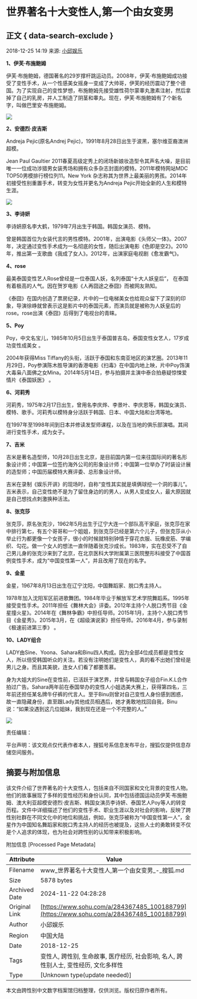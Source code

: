 # 世界著名十大变性人,第一个由女变男

## 正文 { data-search-exclude }


2018-12-25 14:19 来源: [小邱娱乐](https://www.sohu.com/a/284367485_100188799?spm=smpc.content-abroad.content.1.173224966498691ok5Hn)

**1、伊芙·布施鲍姆**

伊芙·布施鲍姆，德国著名的29岁撑杆跳运动员。2008年，伊芙·布施鲍姆成功接受了变性手术，从一个性感美女摇身一变成了大帅哥，伊芙的经历震动了整个德国。为了实现自己的变性梦想，布施鲍姆先接受雄性荷尔蒙睾丸激素注射，然后拿掉了自己的乳房，并人工制造了阴茎和睾丸。现在，伊芙·布施鲍姆有了个新名字，叫做巴里安·布施鲍姆。

![](http://5b0988e595225.cdn.sohucs.com/images/20181225/15e0af5515e3407f83acb00e7289393f.jpeg)

**2、安德烈·皮吉斯**

Andreja Pejic(原名Andrej Pejic)，1991年8月28日出生于波黑，塞尔维亚裔澳洲超模。

Jean Paul Gaultier 2011春夏高级定秀上的闭场新娘妆造型令其声名大噪，是目前唯一一位成功涉猎男女装秀场和拥有众多杂志封面的模特。2011年模特网站MDC TOP50男模排行榜位列11。New York 杂志称其为世界上最美丽的男孩。2014年初接受性别重置手术，转变为女性并更名为Andreja Pejic开始全新的人生和模特生涯。

![](http://5b0988e595225.cdn.sohucs.com/images/20181225/93593165854645918317fad5413a15d1.jpeg)

**3、李诗妍**

李诗妍原名李大鹤，1979年7月出生于韩国。韩国女演员、模特。

曾是韩国首位为女装代言的男性模特。2001年，出演电影《头师父一体》。2007年，决定通过变性手术成为一名彻底的女性，随后出演电影《色即是空2》。2010年，推出第一支歌曲《我成了女人》。2012年，出演家庭电视剧《愈发霸气》。

**4、rose**

最美泰国变性艺人Rose曾经是一位泰国人妖，名列泰国“十大人妖皇后”， 在泰国有着极高的人气。因在贺岁电影《人再囧途之泰囧》而被网友熟知。

《泰囧》在国内创造了票房纪录，片中的一位电梯美女也给观众留下了深刻的印象，导演徐峥就曾表示这是影片中的泰国元素，而演员就是被称为人妖皇后的rose。rose出演《泰囧》后得到了电视台的青睐。

**5、Poy**

Poy，中文名宝儿，1985年10月5日出生于泰国普吉岛，泰国变性女艺人，17岁成功变性成美女 。

2004年获得Miss Tiffany的头衔，活跃于泰国和东南亚地区的演艺圈。2013年11月29日，Poy参演陈木胜导演的香港电影《扫毒》在中国内地上映，片中Poy饰演大毒枭八面佛之女Mina。2014年5月14日，参与拍摄并主演中泰合拍悬疑惊悚爱情片《泰国妖医》 。

**6、河莉秀**

河莉秀，1975年2月17日出生，曾用名李庆烨、李景叶、李庆恩等，韩国女演员、模特、歌手。河莉秀以模特身分活跃于韩国、日本、中国大陆和台湾等地。

在1997年至1998年间到日本并修读发型师课程，以及在当地的俱乐部演唱。其间进行变性手术，成为女子。

**7、吉米**

吉米是著名造型师，10月28日出生北京，是目前国内第一位来往国际间的著名形象设计师；中国第一位签约海外公司的形象设计师；中国第一位举办了时装设计展的造型师；中国历届模特大赛评委、总形象设计师。

吉米在录制《娱乐开讲》的现场时，自称“变性其实就是填俩球挖一个洞的事儿”。吉米表示，自己变性绝不是为了留住身边的的男人，从男人变成女人，最大原因就是自己想找点刺激换种活法。

**8、张克莎**

张克莎，原名张克沙，1962年5月出生于辽宁大连一个部队高干家庭，张克莎在家中排行第七，有五个哥哥和一个姐姐，到张克莎已经是第六个儿子，但张克莎从小举止行为都更像一个女孩子，很小的时候就特别钟情于穿花衣服、玩橡皮筋、学编织、勾花。做一个女人的想法一直伴随着张克沙成长。1983年，实在忍受不了自己男儿身的张克沙来到了北京，在北京医科大学附属第三医院整形科接受了中国首例变性手术，成为“中国变性第一人”，并且改用了现在的名字。

**9、金星**

金星，1967年8月13日出生在辽宁沈阳，中国舞蹈家、脱口秀主持人。

1978年加入沈阳军区前进歌舞团。1984年毕业于解放军艺术学院舞蹈系。1995年接受变性手术。2011年担任《舞林大会》评委。2012年主持个人脱口秀节目《金星撞火星》。2014年在《舞林争霸》中担任导师。2015年1月，主持个人脱口秀节目《金星秀》。2015年3月，在《超级演说家》担任导师。2016年4月，参与录制《极速前进第三季》 。

**10、LADY组合**

LADY由Sine、Yoona、Sahara和Binu四人构成。因为全部4位成员都是变性女人，所以倍受韩国听众的关注。若没有注明她们是变性人，真的看不出她们曾经是男儿之身。而且其美貌，连女人们看了都要羡慕。

身为大姐大的Sine在变性前，已活跃于演艺界，并曾与韩国女子组合Fin.K.L合作拍过广告。Sahara两年前在泰国举办的变性人小姐选美大赛上，获得第四名，三年前还担任某名牌牛仔裤的代言人。至于Binu则曾对自己变性人身份感到困惑，故一直隐藏身份，直至跟Lady其他成员相遇后，她才勇敢地找回自我，Binu说：“如果没遇到这几位姐妹，我到现在还是一个不完整的人。”

![](http://5b0988e595225.cdn.sohucs.com/images/20181225/6fb988b78ea24b839c2d932aa18324f9.jpg)

责任编辑：

平台声明：该文观点仅代表作者本人，搜狐号系信息发布平台，搜狐仅提供信息存储空间服务。

## 摘要与附加信息

<!-- tcd_abstract -->
该文件介绍了世界著名的十大变性人，包括来自不同国家和文化背景的变性人物。他们的故事展现了多样的变性经历和身份认同，其中包括德国运动员伊芙·布施鲍姆、澳大利亚超模安德烈·皮吉斯、韩国女演员李诗妍、泰国艺人Poy等人的转变历程。文件中详细描述了他们的变性手术、职业生涯以及对社会的影响，反映了跨性别社群在不同文化中的地位和挑战，例如，张克莎被称为“中国变性第一人”，金星作为中国知名舞蹈家和脱口秀主持人的经历也被提及，这些人士的勇敢转变不仅是个人追求的体现，也为社会对跨性别的认知带来积极影响。
<!-- tcd_abstract_end -->

附加信息 [Processed Page Metadata]

| Attribute       | Value                                  |
|-----------------|----------------------------------------|
| Filename        | www_世界著名十大变性人,第一个由女变男_-_搜狐.md                             |
| Size            | 5878 bytes                           |
| Archived Date   | 2024-11-22 04:28:28                             |
| Original Link   | [https://www.sohu.com/a/284367485_100188799](https://www.sohu.com/a/284367485_100188799)                       |
| Author          | 小邱娱乐                               |
| Region          | 中国大陆                               |
| Date            | 2018-12-25                                 |
| Tags            | 变性人, 跨性别, 生命故事, 医疗经历, 社会影响, 名人, 跨性别人士, 变性经历, 文化多样性                                 |
| Type            | [Unknown type(update needed)]                                 |
<!-- tcd_table_end -->

本文由跨性别中文数字档案馆归档整理，仅供浏览。版权归原作者所有。
